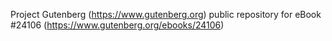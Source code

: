 Project Gutenberg (https://www.gutenberg.org) public repository for eBook #24106 (https://www.gutenberg.org/ebooks/24106)
